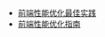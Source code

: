 - [前端性能优化最佳实践](https://csspod.com/frontend-performance-best-practices/)
- [前端性能优化指南](https://segmentfault.com/a/1190000003646305)
